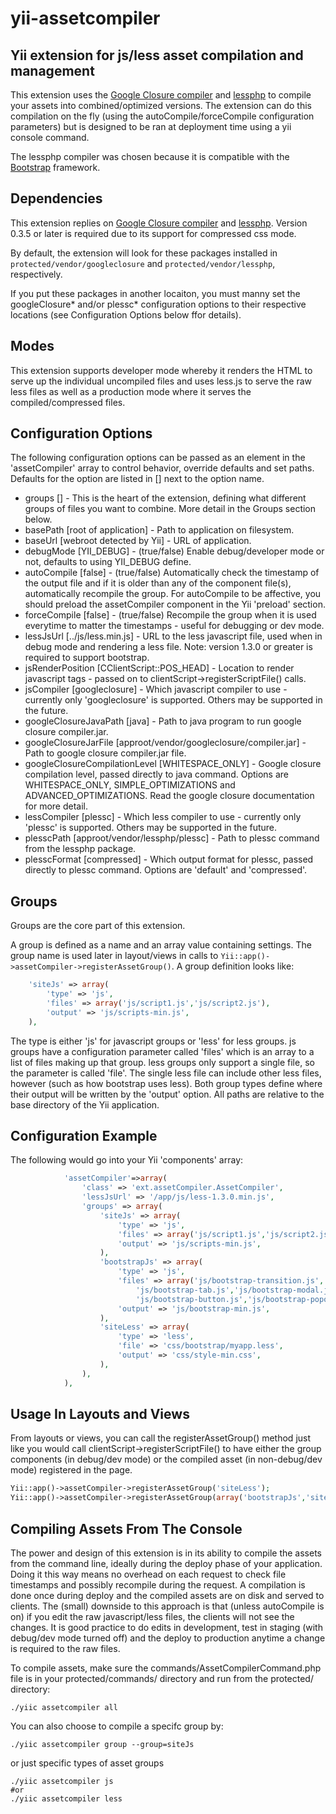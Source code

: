 yii-assetcompiler
=================

Yii extension for js/less asset compilation and management
----------------------------------------------------------

This extension uses the [Google Closure compiler](https://developers.google.com/closure/compiler/) and [lessphp](http://leafo.net/lessphp/) to compile your assets into combined/optimized versions. The extension can do this compilation on the fly (using the autoCompile/forceCompile configuration parameters) but is designed to be ran at deployment time using a yii console command.

The lessphp compiler was chosen because it is compatible with the [Bootstrap](http://twitter.github.com/bootstrap/) framework.


Dependencies
------------

This extension replies on [Google Closure compiler](https://developers.google.com/closure/compiler/) and [lessphp](http://leafo.net/lessphp/). Version 0.3.5 or later is required due to its support for compressed css mode.

By default, the extension will look for these packages installed in `protected/vendor/googleclosure` and `protected/vendor/lessphp`, respectively.

If you put these packages in another locaiton, you must manny set the googleClosure* and/or plessc* configuration options to their respective locations (see Configuration Options below ffor details).

Modes
-----

This extension supports developer mode whereby it renders the HTML to serve up the individual uncompiled files and uses less.js to serve the raw less files as well as a production mode where it serves the compiled/compressed files.


Configuration Options
---------------------

The following configuration options can be passed as an element in the 'assetCompiler' array to control behavior, override defaults and set paths. Defaults for the option are listed in [] next to the option name.

* groups [] - This is the heart of the extension, defining what different groups of files you want to combine. More detail in the Groups section below.
* basePath [root of application] - Path to application on filesystem.
* baseUrl [webroot detected by Yii] - URL of application.
* debugMode [YII_DEBUG] - (true/false) Enable debug/developer mode or not, defaults to using YII_DEBUG define.
* autoCompile [false] - (true/false) Automatically check the timestamp of the output file and if it is older than any of the component file(s), automatically recompile the group. For autoCompile to be affective, you should preload the assetCompiler component in the Yii 'preload' section.
* forceCompile [false] - (true/false) Recompile the group when it is used everytime to matter the timestamps - useful for debugging or dev mode.
* lessJsUrl [../js/less.min.js] - URL to the less javascript file, used when in debug mode and rendering a less file. Note: version 1.3.0 or greater is required to support bootstrap.
* jsRenderPosition [CClientScript::POS_HEAD] - Location to render javascript tags - passed on to clientScript->registerScriptFile() calls.
* jsCompiler [googleclosure] - Which javascript compiler to use - currently only 'googleclosure' is supported. Others may be supported in the future.
* googleClosureJavaPath [java] - Path to java program to run google closure compiler.jar. 
* googleClosureJarFile [approot/vendor/googleclosure/compiler.jar] - Path to google closure compiler.jar file.
* googleClosureCompilationLevel [WHITESPACE_ONLY] - Google closure compilation level, passed directly to java command. Options are WHITESPACE_ONLY, SIMPLE_OPTIMIZATIONS and ADVANCED_OPTIMIZATIONS. Read the google closure documentation for more detail.
* lessCompiler [plessc] - Which less compiler to use - currently only 'plessc' is supported. Others may be supported in the future.
* plesscPath [approot/vendor/lessphp/plessc] - Path to plessc command from the lessphp package.
* plesscFormat [compressed] - Which output format for plessc, passed directly to plessc command. Options are 'default' and 'compressed'.


Groups
------

Groups are the core part of this extension. 

A group is defined as a name and an array value containing settings. The group name is used later in layout/views in calls to `Yii::app()->assetCompiler->registerAssetGroup()`. A group definition looks like:

```php
	'siteJs' => array(
		'type' => 'js',
		'files' => array('js/script1.js','js/script2.js'),
		'output' => 'js/scripts-min.js',
	),
```

The type is either 'js' for javascript groups or 'less' for less groups. js groups have a configuration parameter called 'files' which is an array to a list of files making up that group. less groups only support a single file, so the parameter is called 'file'. The single less file can include other less files, however (such as how bootstrap uses less). Both group types define where their output will be written by the 'output' option. All paths are relative to the base directory of the Yii application.




Configuration Example
---------------------

The following would go into your Yii 'components' array:

```php
            'assetCompiler'=>array(
                'class' => 'ext.assetCompiler.AssetCompiler',
                'lessJsUrl' => '/app/js/less-1.3.0.min.js',
                'groups' => array(
                    'siteJs' => array(
                        'type' => 'js',
                        'files' => array('js/script1.js','js/script2.js'),
                        'output' => 'js/scripts-min.js',
                    ),
                    'bootstrapJs' => array(
                        'type' => 'js',
                        'files' => array('js/bootstrap-transition.js','js/bootstrap-tooltip.js',
                            'js/bootstrap-tab.js','js/bootstrap-modal.js','js/bootstrap-alert.js',
                            'js/bootstrap-button.js','js/bootstrap-popover.js','js/bootstrap-dropdown.js'),
                        'output' => 'js/bootstrap-min.js',
                    ),
                    'siteLess' => array(
                        'type' => 'less',
                        'file' => 'css/bootstrap/myapp.less',
                        'output' => 'css/style-min.css',
                    ),
                ),
            ),
```


Usage In Layouts and Views
--------------------------

From layouts or views, you can call the registerAssetGroup() method just like you would call clientScript->registerScriptFile() to have either the group components (in debug/dev mode) or the compiled asset (in non-debug/dev mode) registered in the page.

```php
Yii::app()->assetCompiler->registerAssetGroup('siteLess');
Yii::app()->assetCompiler->registerAssetGroup(array('bootstrapJs','siteJs'));
```


Compiling Assets From The Console
---------------------------------

The power and design of this extension is in its ability to compile the assets from the command line, ideally during the deploy phase of your application. Doing it this way means no overhead on each request to check file timestamps and possibly recompile during the request. A compilation is done once during deploy and the compiled assets are on disk and served to clients. The (small) downside to this approach is that (unless autoCompile is on) if you edit the raw javascript/less files, the clients will not see the changes. It is good practice to do edits in development, test in staging (with debug/dev mode turned off) and the deploy to production anytime a change is required to the raw files.

To compile assets, make sure the commands/AssetCompilerCommand.php file is in your protected/commands/ directory and run from the protected/ directory:

```
./yiic assetcompiler all
```

You can also choose to compile a specifc group by:

```
./yiic assetcompiler group --group=siteJs
```

or just specific types of asset groups
```
./yiic assetcompiler js
#or
./yiic assetcompiler less
```




